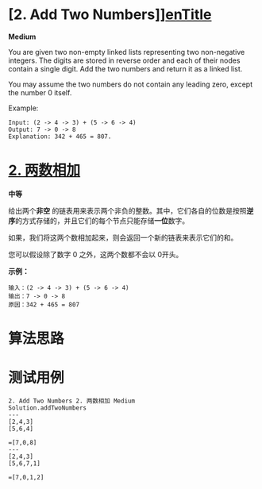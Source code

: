 # [2. Add Two Numbers]][enTitle]

**Medium**

You are given two non-empty linked lists representing two non-negative integers. The digits are stored in reverse order and each of their nodes contain a single digit. Add the two numbers and return it as a linked list.

You may assume the two numbers do not contain any leading zero, except the number 0 itself.

Example:

```
Input: (2 -> 4 -> 3) + (5 -> 6 -> 4)
Output: 7 -> 0 -> 8
Explanation: 342 + 465 = 807.
```
# [2. 两数相加][cnTitle]

**中等**

给出两个**非空** 的链表用来表示两个非负的整数。其中，它们各自的位数是按照**逆序**的方式存储的，并且它们的每个节点只能存储**一位**数字。

如果，我们将这两个数相加起来，则会返回一个新的链表来表示它们的和。

您可以假设除了数字 0 之外，这两个数都不会以 0开头。

**示例：**

```
输入：(2 -> 4 -> 3) + (5 -> 6 -> 4)
输出：7 -> 0 -> 8
原因：342 + 465 = 807
```

# 算法思路

# 测试用例
```
2. Add Two Numbers 2. 两数相加 Medium
Solution.addTwoNumbers
---
[2,4,3]
[5,6,4]

=[7,0,8]
---
[2,4,3]
[5,6,7,1]

=[7,0,1,2]
```

[enTitle]: https://leetcode.com/problems/add-two-numbers/
[cnTitle]: https://leetcode-cn.com/problems/add-two-numbers/